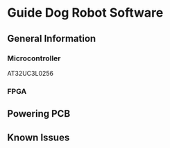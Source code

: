 # Guide Dog Robot Software

## General Information

### Microcontroller
AT32UC3L0256

### FPGA

## Powering PCB

## Known Issues
